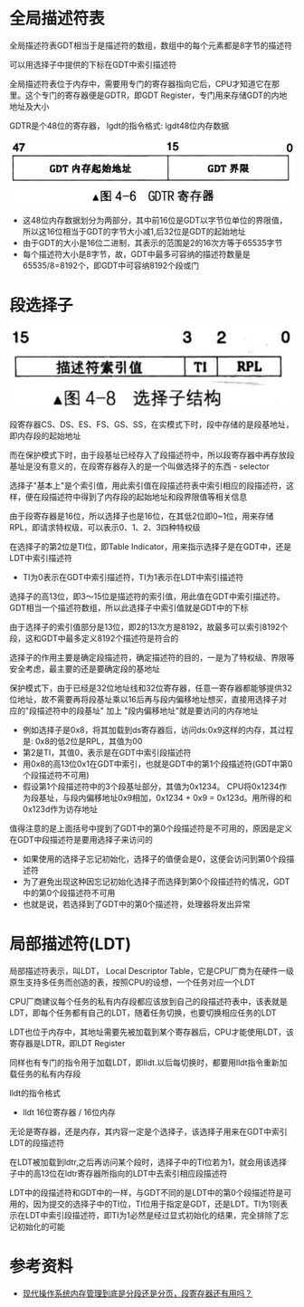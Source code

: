 # 全局描述符表
全局描述符表GDT相当于是描述符的数组，数组中的每个元素都是8字节的描述符

可以用选择子中提供的下标在GDT中索引描述符

全局描述符表位于内存中，需要用专门的寄存器指向它后，CPU才知道它在那里。这个专门的寄存器便是GDTR，即GDT Register，专门用来存储GDT的内地地址及大小

GDTR是个48位的寄存器， lgdt的指令格式: lgdt48位内存数据

![avatar](../images/segment_descriptor_4.png)
- 这48位内存数据划分为两部分，其中前16位是GDT以字节位单位的界限值，所以这16位相当于GDT的字节大小减1,后32位是GDT的起始地址
- 由于GDT的大小是16位二进制，其表示的范围是2的16次方等于65535字节
- 每个描述符大小是8字节，故，GDT中最多可容纳的描述符数量是65535/8=8192个，即GDT中可容纳8192个段或门


# 段选择子
![avatar](../images/segment_descriptor_5.png)

段寄存器CS、DS、ES、FS、GS、SS，在实模式下时，段中存储的是段基地址，即内存段的起始地址

而在保护模式下时，由于段基址已经存入了段描述符中，所以段寄存器中再存放段基址是没有意义的，在段寄存器存入的是一个叫做选择子的东西 - selector

选择子"基本上"是个索引值，用此索引值在段描述符表中索引相应的段描述符，这样，便在段描述符中得到了内存段的起始地址和段界限值等相关信息

由于段寄存器是16位，所以选择子也是16位，在其低2位即0~1位，用来存储RPL，即请求特权级，可以表示0、1、2、3四种特权级

在选择子的第2位是TI位，即Table Indicator，用来指示选择子是在GDT中，还是LDT中索引描述符
- TI为0表示在GDT中索引描述符，TI为1表示在LDT中索引描述符

选择子的高13位，即3～15位是描述符的索引值，用此值在GDT中索引描述符。GDT相当一个描述符数组，所以此选择子中索引值就是GDT中的下标

由于选择子的索引值部分是13位，即2的13次方是8192，故最多可以索引8192个段，这和GDT中最多定义8192个描述符是符合的

选择子的作用主要是确定段描述符，确定描述符的目的，一是为了特权级、界限等安全考虑，最主要的还是要确定段的基地址

保护模式下，由于已经是32位地址线和32位寄存器，任意一寄存器都能够提供32位地址，故不需要再将段基址乘以16后再与段内偏移地址想买，直接用选择子对应的"段描述符中的段基址" 加上 "段内偏移地址"就是要访问的内存地址
- 例如选择子是0x8，将其加载到ds寄存器后，访问ds:0x9这样的内存，其过程是: 0x8的低2位是RPL，其值为00
- 第2是TI，其值0，表示是在GDT中索引段描述符
- 用0x8的高13位0x1在GDT中索引，也就是GDT中的第1个段描述符(GDT中第0个段描述符不可用)
- 假设第1个段描述符中的3个段基址部分，其值为0x1234。 CPU将0x1234作为段基址，与段内偏移地址0x9相加，0x1234 + 0x9 = 0x123d。用所得的和0x123d作为访存地址

值得注意的是上面括号中提到了GDT中的第0个段描述符是不可用的，原因是定义在GDT中段描述符是要用选择子来访问的
- 如果使用的选择子忘记初始化，选择子的值便会是0，这便会访问到第0个段描述符
- 为了避免出现这种因忘记初始化选择子而选择到第0个段描述符的情况，GDT中的第0个段描述符不可用
- 也就是说，若选择到了GDT中的第0个描述符，处理器将发出异常


# 局部描述符(LDT)
局部描述符表示，叫LDT， Local Descriptor Table，它是CPU厂商为在硬件一级原生支持多任务而创造的表，按照CPU的设想，一个任务对应一个LDT

CPU厂商建议每个任务的私有内存段都应该放到自己的段描述符表中，该表就是LDT，即每个任务都有自己的LDT，随着任务切换，也要切换相应任务的LDT

LDT也位于内存中，其地址需要先被加载到某个寄存器后，CPU才能使用LDT，该寄存器是LDTR，即LDT Register

同样也有专门的指令用于加载LDT，即lldt.以后每切换时，都要用lldt指令重新加载任务的私有内存段

lldt的指令格式
- lldt 16位寄存器 / 16位内存

无论是寄存器，还是内存，其内容一定是个选择子，该选择子用来在GDT中索引LDT的段描述符

在LDT被加载到ldtr,之后再访问某个段时，选择子中的TI位若为1，就会用该选择子中的高13位在ldtr寄存器所指向的LDT中去索引相应段描述符

LDT中的段描述符和GDT中的一样，与GDT不同的是LDT中的第0个段描述符是可用的，因为提交的选择子中的TI位，TI位用于指定是GDT，还是LDT。TI为1则表示在LDT中索引段描述符，即TI为1必然是经过显式初始化的结果，完全排除了忘记初始化的可能

# 参考资料
- [现代操作系统内存管理到底是分段还是分页，段寄存器还有用吗？](https://zhuanlan.zhihu.com/p/409754117)